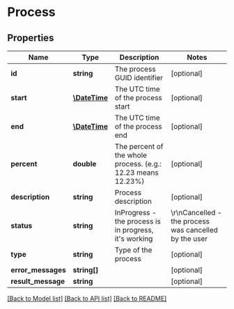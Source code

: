 # Process

## Properties
Name | Type | Description | Notes
------------ | ------------- | ------------- | -------------
**id** | **string** | The process GUID identifier | [optional] 
**start** | [**\DateTime**](\DateTime.md) | The UTC time of the process start | [optional] 
**end** | [**\DateTime**](\DateTime.md) | The UTC time of the process end | [optional] 
**percent** | **double** | The percent of the whole process. (e.g.: 12.23 means 12.23%) | [optional] 
**description** | **string** | Process description | [optional] 
**status** | **string** | InProgress - the process is in progress, it&#39;s working |\r\nCancelled - the process was cancelled by the user |\r\nFinished - the process was finished successfully |\r\nError - the process stopped by an error, see the ErrorMessages for detailed information |\r\nInterrupted - the process was interrupted by an unknown event (e.g.: server restart) - under development |\r\nPaused - the process was paused  - under development | [optional] 
**type** | **string** | Type of the process | [optional] 
**error_messages** | **string[]** |  | [optional] 
**result_message** | **string** |  | [optional] 


[[Back to Model list]](../README.md#documentation-for-models) [[Back to API list]](../README.md#documentation-for-api-endpoints) [[Back to README]](../README.md)


